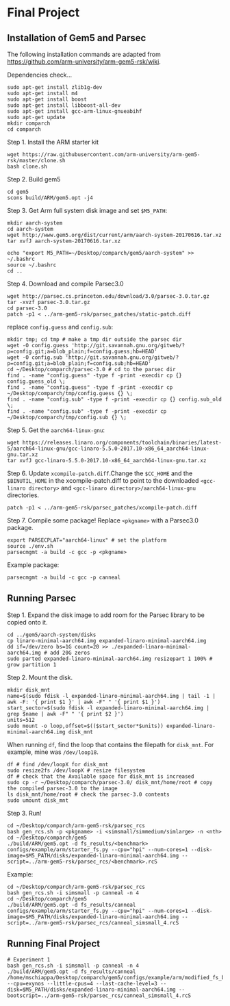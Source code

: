 # Final Project

## Installation of Gem5 and Parsec
The following installation commands are adapted from https://github.com/arm-university/arm-gem5-rsk/wiki.

Dependencies check...
```
sudo apt-get install zlib1g-dev
sudo apt-get install m4
sudo apt-get install boost
sudo apt-get install libboost-all-dev
sudo apt-get install gcc-arm-linux-gnueabihf
sudo apt-get update
mkdir comparch
cd comparch
```

Step 1. Install the ARM starter kit
```
wget https://raw.githubusercontent.com/arm-university/arm-gem5-rsk/master/clone.sh
bash clone.sh
```
Step 2. Build gem5
```
cd gem5
scons build/ARM/gem5.opt -j4 
```

Step 3. Get Arm full system disk image and set `$M5_PATH`:
```
mkdir aarch-system
cd aarch-system
wget http://www.gem5.org/dist/current/arm/aarch-system-20170616.tar.xz
tar xvfJ aarch-system-20170616.tar.xz

echo "export M5_PATH=~/Desktop/comparch/gem5/aarch-system" >> ~/.bashrc 
source ~/.bashrc
cd ..
```

Step 4. Download and compile Parsec3.0
```
wget http://parsec.cs.princeton.edu/download/3.0/parsec-3.0.tar.gz
tar -xvzf parsec-3.0.tar.gz
cd parsec-3.0
patch -p1 < ../arm-gem5-rsk/parsec_patches/static-patch.diff
```
replace `config.guess` and `config.sub`:
```
mkdir tmp; cd tmp # make a tmp dir outside the parsec dir
wget -O config.guess 'http://git.savannah.gnu.org/gitweb/?p=config.git;a=blob_plain;f=config.guess;hb=HEAD'
wget -O config.sub 'http://git.savannah.gnu.org/gitweb/?p=config.git;a=blob_plain;f=config.sub;hb=HEAD'
cd ~/Desktop/comparch/parsec-3.0 # cd to the parsec dir
find . -name "config.guess" -type f -print -execdir cp {} config.guess_old \;
find . -name "config.guess" -type f -print -execdir cp ~/Desktop/comparch/tmp/config.guess {} \;
find . -name "config.sub" -type f -print -execdir cp {} config.sub_old \;
find . -name "config.sub" -type f -print -execdir cp ~/Desktop/comparch/tmp/config.sub {} \;
```
Step 5. Get the `aarch64-linux-gnu`:
```
wget https://releases.linaro.org/components/toolchain/binaries/latest-5/aarch64-linux-gnu/gcc-linaro-5.5.0-2017.10-x86_64_aarch64-linux-gnu.tar.xz
tar xvfJ gcc-linaro-5.5.0-2017.10-x86_64_aarch64-linux-gnu.tar.xz 
```
Step 6. Update `xcompile-patch.diff`.Change the `$CC_HOME` and the `$BINUTIL_HOME` in the xcompile-patch.diff to point to the downloaded `<gcc-linaro directory>` and `<gcc-linaro directory>/aarch64-linux-gnu` directories.
```
patch -p1 < ../arm-gem5-rsk/parsec_patches/xcompile-patch.diff
```

Step 7. Compile some package! Replace `<pkgname>` with a Parsec3.0 package.
```
export PARSECPLAT="aarch64-linux" # set the platform 
source ./env.sh
parsecmgmt -a build -c gcc -p <pkgname>
```
Example package: 
```
parsecmgmt -a build -c gcc -p canneal
```

## Running Parsec
Step 1. Expand the disk image to add room for the Parsec library to be copied onto it. 
```
cd ../gem5/aarch-system/disks
cp linaro-minimal-aarch64.img expanded-linaro-minimal-aarch64.img
dd if=/dev/zero bs=1G count=20 >> ./expanded-linaro-minimal-aarch64.img # add 20G zeros
sudo parted expanded-linaro-minimal-aarch64.img resizepart 1 100% # grow partition 1
```
Step 2. Mount the disk. 
```
mkdir disk_mnt
name=$(sudo fdisk -l expanded-linaro-minimal-aarch64.img | tail -1 | awk -F: '{ print $1 }' | awk -F" " '{ print $1 }')
start_sector=$(sudo fdisk -l expanded-linaro-minimal-aarch64.img | grep $name | awk -F" " '{ print $2 }')
units=512
sudo mount -o loop,offset=$(($start_sector*$units)) expanded-linaro-minimal-aarch64.img disk_mnt
```
When running `df`, find the loop that contains the filepath for `disk_mnt`. For example, mine was `/dev/loop18`.
```
df # find /dev/loopX for disk_mnt
sudo resize2fs /dev/loopX # resize filesystem
df # check that the Available space for disk_mnt is increased
sudo cp -r ~/Desktop/comparch/parsec-3.0/ disk_mnt/home/root # copy the compiled parsec-3.0 to the image
ls disk_mnt/home/root # check the parsec-3.0 contents
sudo umount disk_mnt
```
Step 3. Run! 
```
cd ~/Desktop/comparch/arm-gem5-rsk/parsec_rcs
bash gen_rcs.sh -p <pkgname> -i <simsmall/simmedium/simlarge> -n <nth>
cd ~/Desktop/comparch/gem5
./build/ARM/gem5.opt -d fs_results/<benchmark> configs/example/arm/starter_fs.py --cpu="hpi" --num-cores=1 --disk-image=$M5_PATH/disks/expanded-linaro-minimal-aarch64.img --script=../arm-gem5-rsk/parsec_rcs/<benchmark>.rcS
```
Example:
```
cd ~/Desktop/comparch/arm-gem5-rsk/parsec_rcs
bash gen_rcs.sh -i simsmall -p canneal -n 4
cd ~/Desktop/comparch/gem5
./build/ARM/gem5.opt -d fs_results/canneal configs/example/arm/starter_fs.py --cpu="hpi" --num-cores=1 --disk-image=$M5_PATH/disks/expanded-linaro-minimal-aarch64.img --script=../arm-gem5-rsk/parsec_rcs/canneal_simsmall_4.rcS
```
## Running Final Project
```
# Experiment 1
bash gen_rcs.sh -i simsmall -p canneal -n 4 
./build/ARM/gem5.opt -d fs_results/canneal /home/mschiappa/Desktop/comparch/gem5/configs/example/arm/modified_fs_bigLITTLE.py --cpu=exynos --little-cpus=4 --last-cache-level=3 --disk=$M5_PATH/disks/expanded-linaro-minimal-aarch64.img --bootscript=../arm-gem5-rsk/parsec_rcs/canneal_simsmall_4.rcS
```

